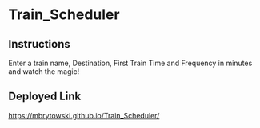 # Train_Scheduler

## Instructions
Enter a train name, Destination, First Train Time and Frequency in minutes and watch the magic!

## Deployed Link
https://mbrytowski.github.io/Train_Scheduler/
